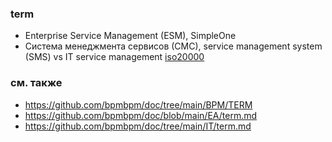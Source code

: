 ### term
- Enterprise Service Management (ESM), SimpleOne 
- Система менеджмента сервисов (СМС), service management system (SMS) vs IT service management [iso20000](https://en.wikipedia.org/wiki/ISO/IEC_20000) 


### см. также
- https://github.com/bpmbpm/doc/tree/main/BPM/TERM
- https://github.com/bpmbpm/doc/blob/main/EA/term.md
- https://github.com/bpmbpm/doc/tree/main/IT/term.md
